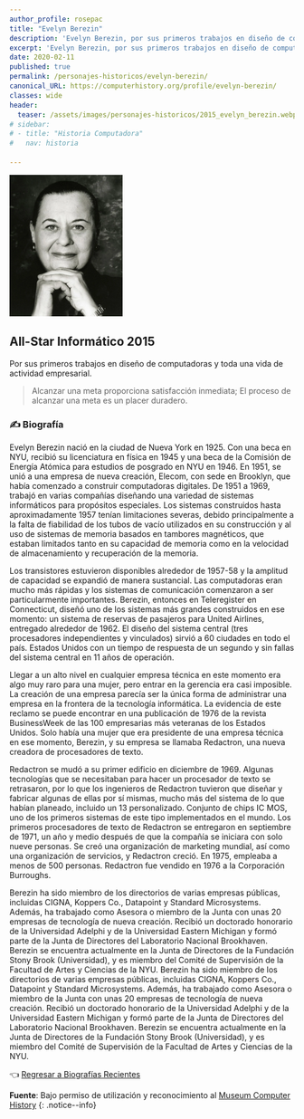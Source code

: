 ```yaml
---
author_profile: rosepac
title: "Evelyn Berezin"
description: 'Evelyn Berezin, por sus primeros trabajos en diseño de computadoras y toda una vida de actividad empresarial.'
excerpt: 'Evelyn Berezin, por sus primeros trabajos en diseño de computadoras y toda una vida de actividad empresarial.'
date: 2020-02-11
published: true
permalink: /personajes-historicos/evelyn-berezin/
canonical_URL: https://computerhistory.org/profile/evelyn-berezin/
classes: wide
header:
  teaser: /assets/images/personajes-historicos/2015_evelyn_berezin.webp
# sidebar:
# - title: "Historia Computadora"
#   nav: historia

---
```


 <img src="/assets/images/personajes-historicos/2015_evelyn_berezin.webp" width="200px" high="250px" alt="Evelyn Berezin" title="Evelyn Berezin">

## All-Star Informático 2015

Por sus primeros trabajos en diseño de computadoras y toda una vida de actividad empresarial.

> Alcanzar una meta proporciona satisfacción inmediata; El proceso de alcanzar una meta es un placer duradero.

### ✍ Biografía

Evelyn Berezin nació en la ciudad de Nueva York en 1925. Con una beca en NYU, recibió su licenciatura en física en 1945 y una beca de la Comisión de Energía Atómica para estudios de posgrado en NYU en 1946. En 1951, se unió a una empresa de nueva creación, Elecom, con sede en Brooklyn, que había comenzado a construir computadoras digitales. De 1951 a 1969, trabajó en varias compañías diseñando una variedad de sistemas informáticos para propósitos especiales. Los sistemas construidos hasta aproximadamente 1957 tenían limitaciones severas, debido principalmente a la falta de fiabilidad de los tubos de vacío utilizados en su construcción y al uso de sistemas de memoria basados ​​en tambores magnéticos, que estaban limitados tanto en su capacidad de memoria como en la velocidad de almacenamiento y recuperación de la memoria.

Los transistores estuvieron disponibles alrededor de 1957-58 y la amplitud de capacidad se expandió de manera sustancial. Las computadoras eran mucho más rápidas y los sistemas de comunicación comenzaron a ser particularmente importantes. Berezin, entonces en Teleregister en Connecticut, diseñó uno de los sistemas más grandes construidos en ese momento: un sistema de reservas de pasajeros para United Airlines, entregado alrededor de 1962. El diseño del sistema central (tres procesadores independientes y vinculados) sirvió a 60 ciudades en todo el país. Estados Unidos con un tiempo de respuesta de un segundo y sin fallas del sistema central en 11 años de operación.

Llegar a un alto nivel en cualquier empresa técnica en este momento era algo muy raro para una mujer, pero entrar en la gerencia era casi imposible. La creación de una empresa parecía ser la única forma de administrar una empresa en la frontera de la tecnología informática. La evidencia de este reclamo se puede encontrar en una publicación de 1976 de la revista BusinessWeek de las 100 empresarias más veteranas de los Estados Unidos. Solo había una mujer que era presidente de una empresa técnica en ese momento, Berezin, y su empresa se llamaba Redactron, una nueva creadora de procesadores de texto.

Redactron se mudó a su primer edificio en diciembre de 1969. Algunas tecnologías que se necesitaban para hacer un procesador de texto se retrasaron, por lo que los ingenieros de Redactron tuvieron que diseñar y fabricar algunas de ellas por sí mismas, mucho más del sistema de lo que habían planeado, incluido un 13 personalizado. Conjunto de chips IC MOS, uno de los primeros sistemas de este tipo implementados en el mundo. Los primeros procesadores de texto de Redactron se entregaron en septiembre de 1971, un año y medio después de que la compañía se iniciara con solo nueve personas. Se creó una organización de marketing mundial, así como una organización de servicios, y Redactron creció. En 1975, empleaba a menos de 500 personas. Redactron fue vendido en 1976 a la Corporación Burroughs.

Berezin ha sido miembro de los directorios de varias empresas públicas, incluidas CIGNA, Koppers Co., Datapoint y Standard Microsystems. Además, ha trabajado como Asesora o miembro de la Junta con unas 20 empresas de tecnología de nueva creación. Recibió un doctorado honorario de la Universidad Adelphi y de la Universidad Eastern Michigan y formó parte de la Junta de Directores del Laboratorio Nacional Brookhaven. Berezin se encuentra actualmente en la Junta de Directores de la Fundación Stony Brook (Universidad), y es miembro del Comité de Supervisión de la Facultad de Artes y Ciencias de la NYU.
Berezin ha sido miembro de los directorios de varias empresas públicas, incluidas CIGNA, Koppers Co., Datapoint y Standard Microsystems. Además, ha trabajado como Asesora o miembro de la Junta con unas 20 empresas de tecnología de nueva creación. Recibió un doctorado honorario de la Universidad Adelphi y de la Universidad Eastern Michigan y formó parte de la Junta de Directores del Laboratorio Nacional Brookhaven. Berezin se encuentra actualmente en la Junta de Directores de la Fundación Stony Brook (Universidad), y es miembro del Comité de Supervisión de la Facultad de Artes y Ciencias de la NYU.

👈 [Regresar a Biografías Recientes](/personajes-historicos/#-biografías-agregadas-más-recientes-)

**Fuente**: Bajo permiso de utilización y reconocimiento al [Museum Computer History](https://www.computerhistory.org/ "Página web el Museo de la Historia de las Computadoras")
{: .notice--info}
